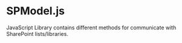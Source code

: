 # SPModel.js
JavaScript Library contains different methods for communicate with SharePoint lists/libraries.
